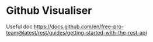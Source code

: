 # Github Visualiser


Useful doc:https://docs.github.com/en/free-pro-team@latest/rest/guides/getting-started-with-the-rest-api